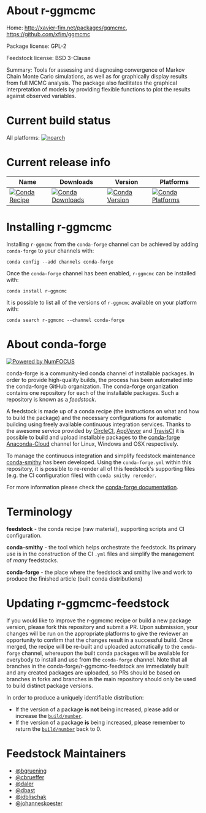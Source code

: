 <!--
# -*- mode: jinja -*-
-->

About r-ggmcmc
==============

Home: http://xavier-fim.net/packages/ggmcmc, https://github.com/xfim/ggmcmc

Package license: GPL-2

Feedstock license: BSD 3-Clause

Summary: Tools for assessing and diagnosing convergence of Markov Chain Monte Carlo simulations, as well as for graphically display results from full MCMC analysis. The package also facilitates the graphical interpretation of models by providing flexible functions to plot the results against observed variables.



Current build status
====================

All platforms:
[![noarch](https://img.shields.io/circleci/project/github/conda-forge/r-ggmcmc-feedstock/master.svg?label=noarch)](https://circleci.com/gh/conda-forge/r-ggmcmc-feedstock)

Current release info
====================

| Name | Downloads | Version | Platforms |
| --- | --- | --- | --- |
| [![Conda Recipe](https://img.shields.io/badge/recipe-r--ggmcmc-green.svg)](https://anaconda.org/conda-forge/r-ggmcmc) | [![Conda Downloads](https://img.shields.io/conda/dn/conda-forge/r-ggmcmc.svg)](https://anaconda.org/conda-forge/r-ggmcmc) | [![Conda Version](https://img.shields.io/conda/vn/conda-forge/r-ggmcmc.svg)](https://anaconda.org/conda-forge/r-ggmcmc) | [![Conda Platforms](https://img.shields.io/conda/pn/conda-forge/r-ggmcmc.svg)](https://anaconda.org/conda-forge/r-ggmcmc) |

Installing r-ggmcmc
===================

Installing `r-ggmcmc` from the `conda-forge` channel can be achieved by adding `conda-forge` to your channels with:

```
conda config --add channels conda-forge
```

Once the `conda-forge` channel has been enabled, `r-ggmcmc` can be installed with:

```
conda install r-ggmcmc
```

It is possible to list all of the versions of `r-ggmcmc` available on your platform with:

```
conda search r-ggmcmc --channel conda-forge
```


About conda-forge
=================

[![Powered by NumFOCUS](https://img.shields.io/badge/powered%20by-NumFOCUS-orange.svg?style=flat&colorA=E1523D&colorB=007D8A)](http://numfocus.org)

conda-forge is a community-led conda channel of installable packages.
In order to provide high-quality builds, the process has been automated into the
conda-forge GitHub organization. The conda-forge organization contains one repository
for each of the installable packages. Such a repository is known as a *feedstock*.

A feedstock is made up of a conda recipe (the instructions on what and how to build
the package) and the necessary configurations for automatic building using freely
available continuous integration services. Thanks to the awesome service provided by
[CircleCI](https://circleci.com/), [AppVeyor](https://www.appveyor.com/)
and [TravisCI](https://travis-ci.org/) it is possible to build and upload installable
packages to the [conda-forge](https://anaconda.org/conda-forge)
[Anaconda-Cloud](https://anaconda.org/) channel for Linux, Windows and OSX respectively.

To manage the continuous integration and simplify feedstock maintenance
[conda-smithy](https://github.com/conda-forge/conda-smithy) has been developed.
Using the ``conda-forge.yml`` within this repository, it is possible to re-render all of
this feedstock's supporting files (e.g. the CI configuration files) with ``conda smithy rerender``.

For more information please check the [conda-forge documentation](https://conda-forge.org/docs/).

Terminology
===========

**feedstock** - the conda recipe (raw material), supporting scripts and CI configuration.

**conda-smithy** - the tool which helps orchestrate the feedstock.
                   Its primary use is in the construction of the CI ``.yml`` files
                   and simplify the management of *many* feedstocks.

**conda-forge** - the place where the feedstock and smithy live and work to
                  produce the finished article (built conda distributions)


Updating r-ggmcmc-feedstock
===========================

If you would like to improve the r-ggmcmc recipe or build a new
package version, please fork this repository and submit a PR. Upon submission,
your changes will be run on the appropriate platforms to give the reviewer an
opportunity to confirm that the changes result in a successful build. Once
merged, the recipe will be re-built and uploaded automatically to the
`conda-forge` channel, whereupon the built conda packages will be available for
everybody to install and use from the `conda-forge` channel.
Note that all branches in the conda-forge/r-ggmcmc-feedstock are
immediately built and any created packages are uploaded, so PRs should be based
on branches in forks and branches in the main repository should only be used to
build distinct package versions.

In order to produce a uniquely identifiable distribution:
 * If the version of a package **is not** being increased, please add or increase
   the [``build/number``](https://conda.io/docs/user-guide/tasks/build-packages/define-metadata.html#build-number-and-string).
 * If the version of a package **is** being increased, please remember to return
   the [``build/number``](https://conda.io/docs/user-guide/tasks/build-packages/define-metadata.html#build-number-and-string)
   back to 0.

Feedstock Maintainers
=====================

* [@bgruening](https://github.com/bgruening/)
* [@cbrueffer](https://github.com/cbrueffer/)
* [@daler](https://github.com/daler/)
* [@dbast](https://github.com/dbast/)
* [@jdblischak](https://github.com/jdblischak/)
* [@johanneskoester](https://github.com/johanneskoester/)

